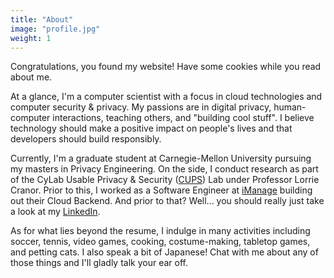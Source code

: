 ```yaml
---
title: "About"
image: "profile.jpg"
weight: 1
---
```


Congratulations, you found my website! Have some cookies while you read about me.

At a glance, I'm a computer scientist with a focus in cloud technologies and computer security & privacy. My passions are in digital privacy, human-computer interactions, teaching others, and "building cool stuff". I believe technology should make a positive impact on people's lives and that developers should build responsibly.

Currently, I'm a graduate student at Carnegie-Mellon University pursuing my masters in Privacy Engineering. On the side, I conduct research as part of the CyLab Usable Privacy & Security ([CUPS](https://cups.cs.cmu.edu/)) Lab under Professor Lorrie Cranor. Prior to this, I worked as a Software Engineer at [iManage](https://imanage.com/about/about-us/) building out their Cloud Backend. And prior to that? Well... you should really just take a look at my [LinkedIn](https://www.linkedin.com/in/cchoy96/).

As for what lies beyond the resume, I indulge in many activities including soccer, tennis, video games, cooking, costume-making, tabletop games, and petting cats. I also speak a bit of Japanese! Chat with me about any of those things and I'll gladly talk your ear off.